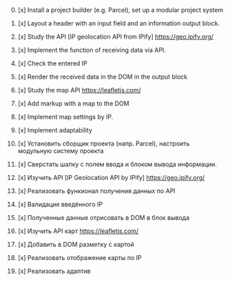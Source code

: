 0. [x] Install a project builder (e.g. Parcel), set up a modular project system
1. [x] Layout a header with an input field and an information output block.
2. [x] Study the API [IP geolocation API from IPify] https://geo.ipify.org/
3. [x] Implement the function of receiving data via API.
4. [x] Check the entered IP
5. [x] Render the received data in the DOM in the output block
6. [x] Study the map API https://leafletjs.com/
7. [x] Add markup with a map to the DOM
8. [x] Implement map settings by IP.
9. [x] Implement adaptability

10. [x] Установить сборщик проекта (напр. Parcel), настроить модульную систему проекта
11. [x] Сверстать шапку с полем ввода и блоком вывода информации.
12. [x] Изучить API [IP Geolocation API by IPify] https://geo.ipify.org/
13. [x] Реализовать функионал получения данных по API
14. [x] Валидация введённого IP
15. [x] Полученные данные отрисовать в DOM в блок вывода
16. [x] Изучить API карт https://leafletjs.com/
17. [x] Добавить в DOM разметку с картой
18. [x] Реализовать отображение карты по IP
19. [x] Реализовать адаптив
